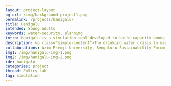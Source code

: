 ```yaml
---
layout: project-layout
bg-url: /img/background-project1.png
permalink: /projects/hanigalu/
title: Hanigalu
intended: Young adults
keywords: water-security, planning
intro: Hanigalu is a simulation tool developed to build capacity among young adults in water security planning by exploring different scenarios and trade-offs related to water security at the local level.
description: <p class="simple-content">The drinking water crisis in many parts of Bangalore during the summer of 2019, was just one reminder about the intersection of urban governance and management of a natural resource against the background of climate change. This is happening in a governance context where citizens often tend not to appreciate their important role in the management of various urban resources and services.</p> <p class="simple-content"> Constitutional provisions exist to involve citizens in the governance of a city, but we know that the utilization of these spaces has remained stunted. Similarly, methods and tools for citizen participation have remained largely underdeveloped. It is against this background that the project plans to pilot a training tool to engage and train young adults in understanding the aspects related to water security planning. </p>  <p class="simple-content"> Fields of View and Azim Premji University are undertaking this project as part of the Small Grants Programme by the Bengaluru Sustainability Forum. </p>
collaborations: Azim Premji University, Bengaluru Sustainability Forum, Architecture for Dialogue (AfD)
img1: /img/hanigalu-img-1.png
img2: /img/hanigalu-img-2.png
ide: hanigalu
categories: project
thread: Policy Lab
tag: simulation
---
```

